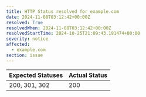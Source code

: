 ```yaml
---
title: HTTP Status resolved for example.com
date: 2024-11-08T03:12:42+00:00Z
resolved: True
resolvedWhen: 2024-11-08T03:12:42+00:00Z
resolvedStartTime: 2024-10-25T21:09:43.191474+00:00
severity: notice
affected:
  - example.com
section: issue
---
```


| Expected Statuses | Actual Status  |
|-------------------|----------------|
| 200, 301, 302 | 200 |
